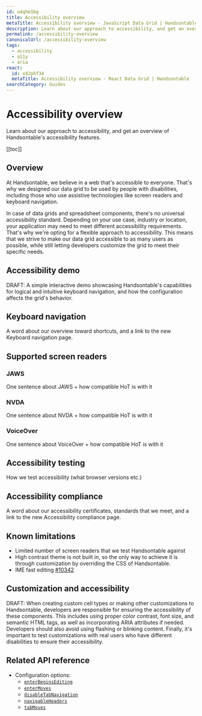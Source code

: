 ```yaml
---
id: o4qhm1bg
title: Accessibility overview
metaTitle: Accessibility overview - JavaScript Data Grid | Handsontable
description: Learn about our approach to accessibility, and get an overview of Handsontable's accessibility features.
permalink: /accessibility-overview
canonicalUrl: /accessibility-overview
tags:
  - accessibility
  - a11y
  - aria
react:
  id: x82phf34
  metaTitle: Accessibility overview - React Data Grid | Handsontable
searchCategory: Guides
---
```


# Accessibility overview

Learn about our approach to accessibility, and get an overview of Handsontable's accessibility features.

[[toc]]

## Overview

At Handsontable, we believe in a web that's accessible to everyone. That's why we designed our data grid to be used by people with disabilities, including those who use assistive technologies like screen readers and keyboard navigation.

In case of data grids and spreadsheet components, there's no universal accessibility standard. Depending on your use case, industry or location, your application may need to meet different accessibility requirements. That's why we're opting for a flexible approach to accessibility. This means that we strive to make our data grid accessible to as many users as possible, while still letting developers customize the grid to meet their specific needs.

## Accessibility demo

DRAFT: A simple interactive demo showcasing Handsontable's capabilities for logical and intuitive keyboard navigation, and how the configuration affects the grid's behavior.

## Keyboard navigation

A word about our overview toward shortcuts, and a link to the new Keyboard navigation page.

## Supported screen readers

### JAWS

One sentence about JAWS + how compatible HoT is with it

### NVDA

One sentence about NVDA + how compatible HoT is with it

### VoiceOver

One sentence about VoiceOver + how compatible HoT is with it

## Accessibility testing

How we test accessibility (what browser versions etc.)

## Accessibility compliance

A word about our accessibility certificates, standards that we meet, and a link to the new Accessibility compliance page.

## Known limitations

- Limited number of screen readers that we test Handsontable against
- High contrast theme is not built in, so the only way to achieve it is through customization by overriding the CSS of Handsontable.
- IME fast editing [#10342](https://github.com/handsontable/handsontable/pull/10342)

## Customization and accessibility

DRAFT: When creating custom cell types or making other customizations to Handsontable, developers are responsible for ensuring the accessibility of these components. This includes using proper color contrast, font size, and semantic HTML tags, as well as incorporating ARIA attributes if needed. Developers should also avoid using flashing or blinking content. Finally, it's important to test customizations with real users who have different disabilities to ensure their accessibility.

## Related API reference

- Configuration options:
  - [`enterBeginsEditing`](@/api/options.md#enterbeginsediting)
  - [`enterMoves`](@/api/options.md#entermoves)
  - [`disableTabNavigation`](@/api/options.md#disabletabnavigation)
  - [`navigableHeaders`](@/api/options.md#navigableheaders)
  - [`tabMoves`](@/api/options.md#tabmoves)
